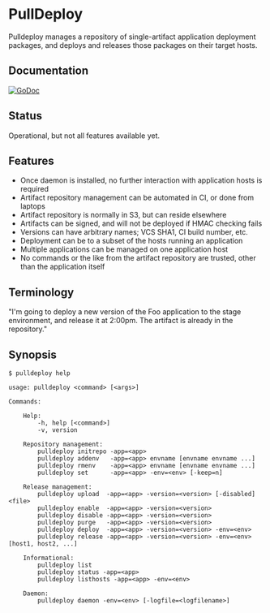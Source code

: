 # PullDeploy

Pulldeploy manages a repository of single-artifact application deployment packages, and
deploys and releases those packages on their target hosts.
 
## Documentation

[![GoDoc](https://godoc.org/github.com/mredivo/pulldeploy?status.svg)](https://godoc.org/github.com/mredivo/pulldeploy)

## Status

Operational, but not all features available yet.

## Features

* Once daemon is installed, no further interaction with application hosts is required
* Artifact repository management can be automated in CI, or done from laptops
* Artifact repository is normally in S3, but can reside elsewhere
* Artifacts can be signed, and will not be deployed if HMAC checking fails
* Versions can have arbitrary names; VCS SHA1, CI build number, etc.
* Deployment can be to a subset of the hosts running an application
* Multiple applications can be managed on one application host
* No commands or the like from the artifact repository are trusted, other than the application itself

## Terminology

"I'm going to deploy a new version of the Foo application to the stage environment,
and release it at 2:00pm. The artifact is already in the repository."

## Synopsis

```
$ pulldeploy help

usage: pulldeploy <command> [<args>]

Commands:

    Help:
        -h, help [<command>]
        -v, version

    Repository management:
        pulldeploy initrepo -app=<app>
        pulldeploy addenv   -app=<app> envname [envname envname ...]
        pulldeploy rmenv    -app=<app> envname [envname envname ...]
        pulldeploy set      -app=<app> -env=<env> [-keep=n]

    Release management:
        pulldeploy upload  -app=<app> -version=<version> [-disabled] <file>
        pulldeploy enable  -app=<app> -version=<version>
        pulldeploy disable -app=<app> -version=<version>
        pulldeploy purge   -app=<app> -version=<version>
        pulldeploy deploy  -app=<app> -version=<version> -env=<env>
        pulldeploy release -app=<app> -version=<version> -env=<env> [host1, host2, ...]

    Informational:
        pulldeploy list
        pulldeploy status -app=<app>
        pulldeploy listhosts -app=<app> -env=<env>

    Daemon:
        pulldeploy daemon -env=<env> [-logfile=<logfilename>]

```
